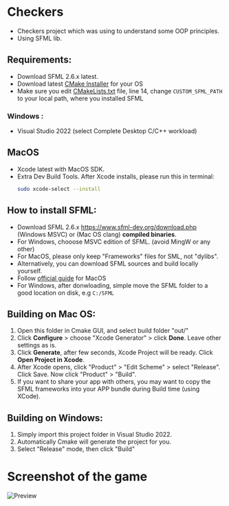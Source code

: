 # Checkers
- Checkers project which was using to understand some OOP principles.
- Using SFML lib.

## Requirements:
- Download SFML 2.6.x latest. 
- Download latest [CMake Installer](https://cmake.org/download/) for your OS
- Make sure you edit [CMakeLists.txt](CMakeLists.txt) file, line 14, change `CUSTOM_SFML_PATH` to your local path, where you installed SFML

### Windows :
- Visual Studio 2022 (select Complete Desktop C/C++ workload)

## MacOS
- Xcode latest with MacOS SDK.
- Extra Dev Build Tools. After Xcode installs, please run this in terminal:
  ```bash
  sudo xcode-select --install
  ```

## How to install SFML:
- Download SFML 2.6.x https://www.sfml-dev.org/download.php (Windows MSVC) or (Mac OS clang) **compiled binaries**.
- For Windows, chooose MSVC edition of SFML. (avoid MingW or any other)
- For MacOS, please only keep "Frameworks" files for SML, not "dylibs".
- Alternatively, you can download SFML sources and build locally yourself.
- Follow [official guide](https://www.sfml-dev.org/tutorials/2.6/start-osx.php#installing-sfml) for MacOS 
- For Windows, after donwloading, simple move the SFML folder to a good location on disk, e.g `C:/SFML`

## Building on Mac OS:

1. Open this folder in Cmake GUI, and select build folder "out/"
2. Click **Configure** > choose "Xcode Generator" > click **Done**. Leave other settings as is.
3. Click **Generate**, after few seconds, Xcode Project will be ready. Click **Open Project in Xcode**.
4. After Xcode opens, click "Product" > "Edit Scheme" > select "Release". Click Save. Now click "Product" > "Build".
5. If you want to share your app with others, you may want to copy the SFML frameworks into your APP bundle during Build time (using XCode).

## Building on Windows:

1. Simply import this project folder in Visual Studio 2022.
2. Automatically Cmake will generate the project for you.
3. Select "Release" mode, then click "Build"

# Screenshot of the game
![Preview](https://user-images.githubusercontent.com/86831845/176343926-f181b8cf-6b69-47e4-b8b2-48c0f0ee77ba.png)

